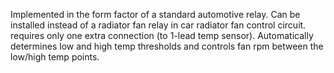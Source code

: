 Implemented in the form factor of a standard automotive relay. Can be installed instead of a radiator fan relay in car radiator fan control circuit. requires only one extra connection (to 1-lead temp sensor). Automatically determines low and high temp thresholds and controls fan rpm between the low/high temp points.